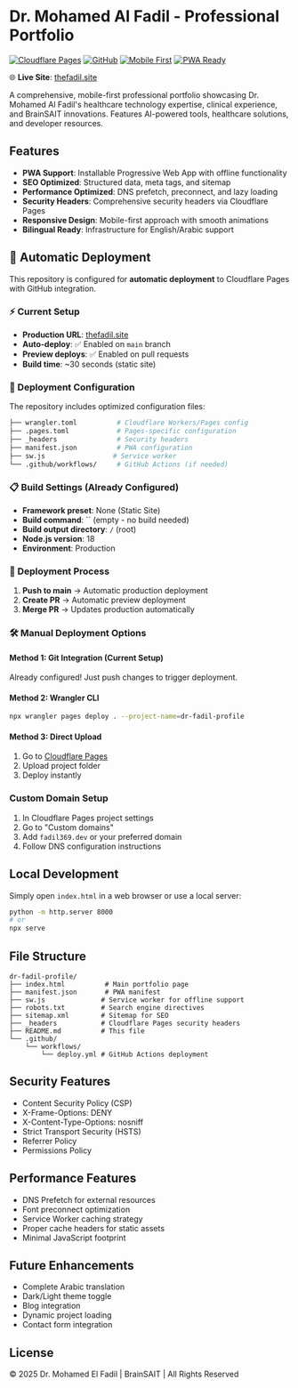# Dr. Mohamed Al Fadil - Professional Portfolio

[![Cloudflare Pages](https://img.shields.io/badge/Deployed%20on-Cloudflare%20Pages-orange?style=flat-square&logo=cloudflare)](https://thefadil.site)
[![GitHub](https://img.shields.io/badge/Source-GitHub-black?style=flat-square&logo=github)](https://github.com/Fadil369/dr-fadil-profile)
[![Mobile First](https://img.shields.io/badge/Design-Mobile%20First-blue?style=flat-square&logo=responsive)](https://thefadil.site)
[![PWA Ready](https://img.shields.io/badge/PWA-Ready-green?style=flat-square&logo=pwa)](https://thefadil.site)

🌐 **Live Site**: [thefadil.site](https://thefadil.site)

A comprehensive, mobile-first professional portfolio showcasing Dr. Mohamed Al Fadil's healthcare technology expertise, clinical experience, and BrainSAIT innovations. Features AI-powered tools, healthcare solutions, and developer resources.

## Features

- **PWA Support**: Installable Progressive Web App with offline functionality
- **SEO Optimized**: Structured data, meta tags, and sitemap
- **Performance Optimized**: DNS prefetch, preconnect, and lazy loading
- **Security Headers**: Comprehensive security headers via Cloudflare Pages
- **Responsive Design**: Mobile-first approach with smooth animations
- **Bilingual Ready**: Infrastructure for English/Arabic support

## 🚀 Automatic Deployment

This repository is configured for **automatic deployment** to Cloudflare Pages with GitHub integration.

### ⚡ Current Setup
- **Production URL**: [thefadil.site](https://thefadil.site)
- **Auto-deploy**: ✅ Enabled on `main` branch
- **Preview deploys**: ✅ Enabled on pull requests
- **Build time**: ~30 seconds (static site)

### 🔧 Deployment Configuration

The repository includes optimized configuration files:

```bash
├── wrangler.toml          # Cloudflare Workers/Pages config
├── .pages.toml            # Pages-specific configuration  
├── _headers               # Security headers
├── manifest.json          # PWA configuration
├── sw.js                 # Service worker
└── .github/workflows/     # GitHub Actions (if needed)
```

### 📋 Build Settings (Already Configured)
- **Framework preset**: None (Static Site)
- **Build command**: `` (empty - no build needed)
- **Build output directory**: `/` (root)
- **Node.js version**: 18
- **Environment**: Production

### 🚦 Deployment Process

1. **Push to main** → Automatic production deployment
2. **Create PR** → Automatic preview deployment  
3. **Merge PR** → Updates production automatically

### 🛠️ Manual Deployment Options

#### Method 1: Git Integration (Current Setup)
Already configured! Just push changes to trigger deployment.

#### Method 2: Wrangler CLI
```bash
npx wrangler pages deploy . --project-name=dr-fadil-profile
```

#### Method 3: Direct Upload
1. Go to [Cloudflare Pages](https://pages.cloudflare.com/)
2. Upload project folder
3. Deploy instantly

### Custom Domain Setup

1. In Cloudflare Pages project settings
2. Go to "Custom domains"
3. Add `fadil369.dev` or your preferred domain
4. Follow DNS configuration instructions

## Local Development

Simply open `index.html` in a web browser or use a local server:

```bash
python -m http.server 8000
# or
npx serve
```

## File Structure

```
dr-fadil-profile/
├── index.html          # Main portfolio page
├── manifest.json       # PWA manifest
├── sw.js              # Service worker for offline support
├── robots.txt         # Search engine directives
├── sitemap.xml        # Sitemap for SEO
├── _headers           # Cloudflare Pages security headers
├── README.md          # This file
└── .github/
    └── workflows/
        └── deploy.yml # GitHub Actions deployment
```

## Security Features

- Content Security Policy (CSP)
- X-Frame-Options: DENY
- X-Content-Type-Options: nosniff
- Strict Transport Security (HSTS)
- Referrer Policy
- Permissions Policy

## Performance Features

- DNS Prefetch for external resources
- Font preconnect optimization
- Service Worker caching strategy
- Proper cache headers for static assets
- Minimal JavaScript footprint

## Future Enhancements

- Complete Arabic translation
- Dark/Light theme toggle
- Blog integration
- Dynamic project loading
- Contact form integration

## License

© 2025 Dr. Mohamed El Fadil | BrainSAIT | All Rights Reserved